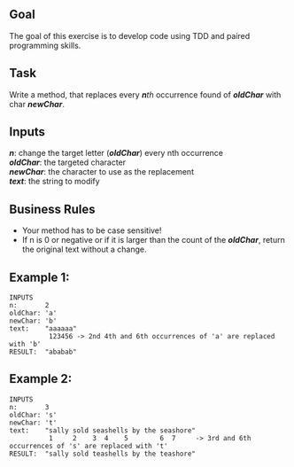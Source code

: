 ## Goal
The goal of this exercise is to develop code using TDD and paired programming skills.

## Task
Write a method, that replaces every _**n**th_ occurrence found of **_oldChar_** with char **_newChar_**.  

## Inputs
**_n_**: change the target letter (**_oldChar_**) every nth occurrence  
**_oldChar_**: the targeted character  
**_newChar_**: the character to use as the replacement  
**_text_**: the string to modify  

## Business Rules
* Your method has to be case sensitive!  
* If n is 0 or negative or if it is larger than the count of the **_oldChar_**, return the original text without a change.

## Example 1:
```
INPUTS  
n:       2  
oldChar: 'a'  
newChar: 'b'  
text:    "aaaaaa"
          123456 -> 2nd 4th and 6th occurrences of 'a' are replaced with 'b'  
RESULT:  "ababab"  
```

## Example 2:
```
INPUTS  
n:       3  
oldChar: 's'  
newChar: 't'  
text:    "sally sold seashells by the seashore"  
          1     2    3  4    5        6  7     -> 3rd and 6th occurrences of 's' are replaced with 't'  
RESULT:  "sally sold teashells by the teashore"  
```
